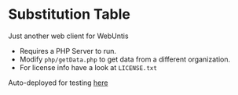 # Substitution Table

Just another web client for WebUntis

 * Requires a PHP Server to run.
 * Modify `php/getData.php` to get data from a different organization.
 * For license info have a look at `LICENSE.txt`

Auto-deployed for testing [here](https://demo.antricks.dev/substitution-table)
